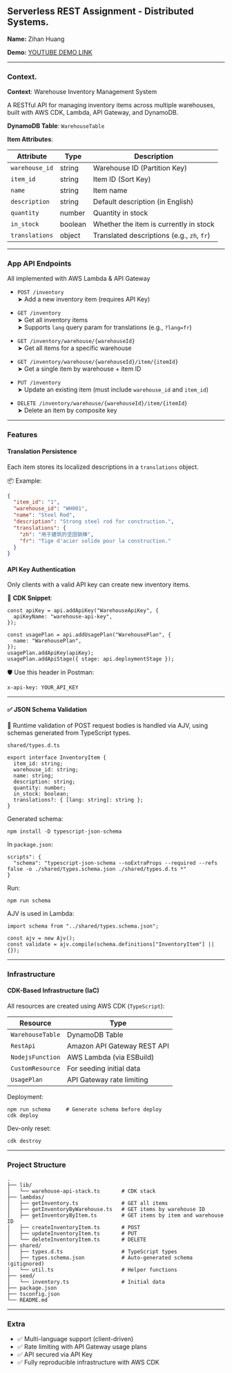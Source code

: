 ## Serverless REST Assignment - Distributed Systems.

__Name:__ Zihan Huang

__Demo:__ [ YOUTUBE DEMO LINK ](https://youtu.be/n5D_dwdTVvY)

---

### Context.

**Context**: Warehouse Inventory Management System

A RESTful API for managing inventory items across multiple warehouses, built with AWS CDK, Lambda, API Gateway, and DynamoDB.

**DynamoDB Table**: `WarehouseTable`

**Item Attributes**:

| Attribute        | Type    | Description                                      |
|------------------|---------|--------------------------------------------------|
| `warehouse_id`   | string  | Warehouse ID (Partition Key)                    |
| `item_id`        | string  | Item ID (Sort Key)                              |
| `name`           | string  | Item name                                       |
| `description`    | string  | Default description (in English)                |
| `quantity`       | number  | Quantity in stock                               |
| `in_stock`       | boolean | Whether the item is currently in stock          |
| `translations`   | object  | Translated descriptions (e.g., `zh`, `fr`)      |

---

### App API Endpoints

 All implemented with AWS Lambda & API Gateway

+ `POST /inventory`  
  ➤ Add a new inventory item (requires API Key)

+ `GET /inventory`  
  ➤ Get all inventory items  
  ➤ Supports `lang` query param for translations (e.g., `?lang=fr`)

+ `GET /inventory/warehouse/{warehouseId}`  
  ➤ Get all items for a specific warehouse

+ `GET /inventory/warehouse/{warehouseId}/item/{itemId}`  
  ➤ Get a single item by warehouse + item ID

+ `PUT /inventory`  
  ➤ Update an existing item (must include `warehouse_id` and `item_id`)

+ `DELETE /inventory/warehouse/{warehouseId}/item/{itemId}`  
  ➤ Delete an item by composite key

---

### Features

#### Translation Persistence

Each item stores its localized descriptions in a `translations` object.

📦 Example:
```json
{
  "item_id": "1",
  "warehouse_id": "WH001",
  "name": "Steel Rod",
  "description": "Strong steel rod for construction.",
  "translations": {
    "zh": "用于建筑的坚固钢棒",
    "fr": "Tige d'acier solide pour la construction."
  }
}

```

#### API Key Authentication

Only clients with a valid API key can create new inventory items.

📌 **CDK Snippet**:

```
const apiKey = api.addApiKey("WarehouseApiKey", {
  apiKeyName: "warehouse-api-key",
});

const usagePlan = api.addUsagePlan("WarehousePlan", {
  name: "WarehousePlan",
});
usagePlan.addApiKey(apiKey);
usagePlan.addApiStage({ stage: api.deploymentStage });
```

🛡️ Use this header in Postman:

```
x-api-key: YOUR_API_KEY
```

------

#### ✅ JSON Schema Validation

🧪 Runtime validation of POST request bodies is handled via AJV, using schemas generated from TypeScript types.

 `shared/types.d.ts`

```
export interface InventoryItem {
  item_id: string;
  warehouse_id: string;
  name: string;
  description: string;
  quantity: number;
  in_stock: boolean;
  translations?: { [lang: string]: string };
}
```

 Generated schema:

```
npm install -D typescript-json-schema
```

 In `package.json`:

```
scripts": {
  "schema": "typescript-json-schema --noExtraProps --required --refs false -o ./shared/types.schema.json ./shared/types.d.ts *"
}
```

Run:

```
npm run schema
```

 AJV is used in Lambda:

```
import schema from "../shared/types.schema.json";

const ajv = new Ajv();
const validate = ajv.compile(schema.definitions["InventoryItem"] || {});
```

------

### Infrastructure

####  CDK-Based Infrastructure (IaC)

All resources are created using AWS CDK (`TypeScript`):

| Resource         | Type                        |
| ---------------- | --------------------------- |
| `WarehouseTable` | DynamoDB Table              |
| `RestApi`        | Amazon API Gateway REST API |
| `NodejsFunction` | AWS Lambda (via ESBuild)    |
| `CustomResource` | For seeding initial data    |
| `UsagePlan`      | API Gateway rate limiting   |

Deployment:

```
npm run schema     # Generate schema before deploy
cdk deploy
```

 Dev-only reset:

```
cdk destroy
```

------

### Project Structure

```
.
├── lib/
│   └── warehouse-api-stack.ts       # CDK stack
├── lambdas/
│   ├── getInventory.ts              # GET all items
│   ├── getInventoryByWarehouse.ts   # GET items by warehouse ID 
│   ├── getInventoryByItem.ts        # GET items by item and warehouse ID
│   ├── createInventoryItem.ts       # POST 
│   ├── updateInventoryItem.ts       # PUT 
│   └── deleteInventoryItem.ts       # DELETE 
├── shared/
│   ├── types.d.ts                   # TypeScript types
│   ├── types.schema.json            # Auto-generated schema (gitignored)
│   └── util.ts                      # Helper functions
├── seed/
│   └── inventory.ts                 # Initial data
├── package.json
├── tsconfig.json
└── README.md

```

------

### Extra

- ✅ Multi-language support (client-driven)
- ✅ Rate limiting with API Gateway usage plans
- ✅ API secured via API Key
- ✅ Fully reproducible infrastructure with AWS CDK
